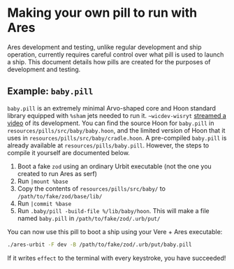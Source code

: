 # Making your own pill to run with Ares

Ares development and testing, unlike regular development and ship operation, currently requires careful control over what pill is used to launch a ship. This document details how pills are created for the purposes of development and testing.

## Example: `baby.pill`

`baby.pill` is an extremely minimal Arvo-shaped core and Hoon standard library equipped with `%sham` jets needed to run it. `~wicdev-wisryt` [streamed a video](https://youtu.be/fOVhCx1a-9A) of its development. You can find the source Hoon for `baby.pill` in `resources/pills/src/baby/baby.hoon`, and the limited version of Hoon that it uses in `resources/pills/src/baby/cradle.hoon`. A pre-compiled `baby.pill` is already available at `resources/pills/baby.pill`. However, the steps to compile it yourself are documented below.

1. Boot a fake `zod` using an ordinary Urbit executable (not the one you created
to run Ares as serf)
2. Run `|mount %base`
3. Copy the contents of `resources/pills/src/baby/` to `/path/to/fake/zod/base/lib/`
4. Run `|commit %base`
5. Run `.baby/pill -build-file %/lib/baby/hoon`. This will make a file named `baby.pill` in `/path/to/fake/zod/.urb/put/`

You can now use this pill to boot a ship using your Vere + Ares executable:

```bash
./ares-urbit -F dev -B /path/to/fake/zod/.urb/put/baby.pill
```

If it writes `effect` to the terminal with every keystroke, you have succeeded!
